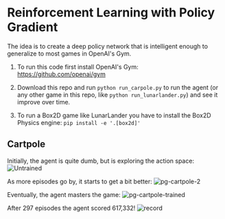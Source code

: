 # Reinforcement Learning with Policy Gradient

The idea is to create a deep policy network that is intelligent enough to generalize to most games in OpenAI's Gym.

1) To run this code first install OpenAI's Gym: https://github.com/openai/gym

2) Download this repo and run `python run_carpole.py` to run the agent (or any other game in this repo, like `python run_lunarlander.py`) and see it improve over time.

3) To run a Box2D game like LunarLander you have to install the Box2D Physics engine: `pip install -e '.[box2d]'`


## Cartpole

Initially, the agent is quite dumb, but is exploring the action space:
![Untrained](https://user-images.githubusercontent.com/1076706/33820098-7e43df3a-de02-11e7-81fe-970f6df33e1c.gif)

As more episodes go by, it starts to get a bit better:
![pg-cartpole-2](https://user-images.githubusercontent.com/1076706/33820104-83fa04e0-de02-11e7-9dca-34f7a3f45226.gif)

Eventually, the agent masters the game:
![pg-cartpole-trained](https://user-images.githubusercontent.com/1076706/33820246-4bd347e2-de03-11e7-825d-58c212c346c6.gif)

After 297 episodes the agent scored 617,332!
![record](https://user-images.githubusercontent.com/1076706/33820269-67d42344-de03-11e7-903e-bbf9b8e0ab9b.png)
